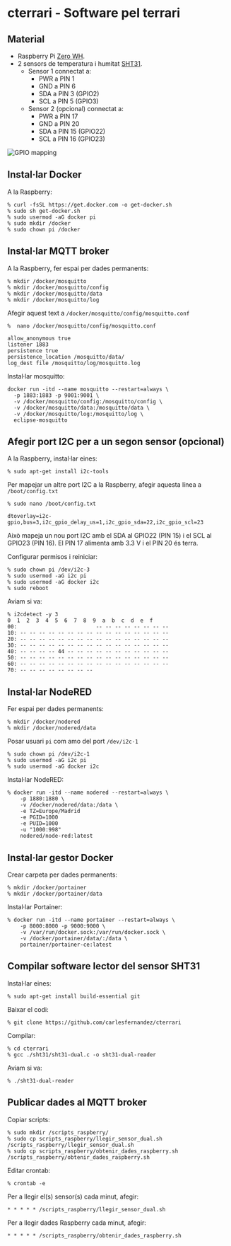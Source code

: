 # cterrari - Software pel terrari

## Material

- Raspberry Pi [Zero WH](https://www.raspberrypi.com/products/raspberry-pi-zero-w/).
- 2 sensors de temperatura i humitat [SHT31](https://es.aliexpress.com/item/1005003031689867.html?gatewayAdapt=glo2esp&spm=a2g0o.9042311.0.0.7f9763c0JrTIYZ).
  - Sensor 1 connectat a:
    - PWR a PIN 1
    - GND a PIN 6
    - SDA a PIN 3 (GPIO2)
    - SCL a PIN 5 (GPIO3)
  - Sensor 2 (opcional) connectat a:
    - PWR a PIN 17
    - GND a PIN 20
    - SDA a PIN 15 (GPIO22)
    - SCL a PIN 16 (GPIO23)

![GPIO mapping](https://cdn-media-1.freecodecamp.org/images/0*Zpa1YOQcMlvu-Sxs.png)

## Instal·lar Docker

A la Raspberry:

```
% curl -fsSL https://get.docker.com -o get-docker.sh
% sudo sh get-docker.sh
% sudo usermod -aG docker pi
% sudo mkdir /docker
% sudo chown pi /docker
```

## Instal·lar MQTT broker

A la Raspberry, fer espai per dades permanents:

```
% mkdir /docker/mosquitto
% mkdir /docker/mosquitto/config
% mkdir /docker/mosquitto/data
% mkdir /docker/mosquitto/log
```

Afegir aquest text a `/docker/mosquitto/config/mosquitto.conf`

```
%  nano /docker/mosquitto/config/mosquitto.conf
```

```
allow_anonymous true
listener 1883
persistence true
persistence_location /mosquitto/data/
log_dest file /mosquitto/log/mosquitto.log
```

Instal·lar mosquitto:

```
docker run -itd --name mosquitto --restart=always \
  -p 1883:1883 -p 9001:9001 \
  -v /docker/mosquitto/config:/mosquitto/config \
  -v /docker/mosquitto/data:/mosquitto/data \
  -v /docker/mosquitto/log:/mosquitto/log \
  eclipse-mosquitto
```

## Afegir port I2C per a un segon sensor (opcional)

A la Raspberry, instal·lar eines:

```
% sudo apt-get install i2c-tools
```

Per mapejar un altre port I2C a la Raspberry, afegir aquesta línea a
`/boot/config.txt`

```
% sudo nano /boot/config.txt
```

```
dtoverlay=i2c-gpio,bus=3,i2c_gpio_delay_us=1,i2c_gpio_sda=22,i2c_gpio_scl=23
```

Això mapeja un nou port I2C amb el SDA al GPIO22 (PIN 15) i el SCL al GPIO23
(PIN 16). El PIN 17 alimenta amb 3.3 V i el PIN 20 és terra.

Configurar permisos i reiniciar:

```
% sudo chown pi /dev/i2c-3
% sudo usermod -aG i2c pi
% sudo usermod -aG docker i2c
% sudo reboot
```

Aviam si va:

```
% i2cdetect -y 3
0  1  2  3  4  5  6  7  8  9  a  b  c  d  e  f
00:                         -- -- -- -- -- -- -- --
10: -- -- -- -- -- -- -- -- -- -- -- -- -- -- -- --
20: -- -- -- -- -- -- -- -- -- -- -- -- -- -- -- --
30: -- -- -- -- -- -- -- -- -- -- -- -- -- -- -- --
40: -- -- -- -- 44 -- -- -- -- -- -- -- -- -- -- --
50: -- -- -- -- -- -- -- -- -- -- -- -- -- -- -- --
60: -- -- -- -- -- -- -- -- -- -- -- -- -- -- -- --
70: -- -- -- -- -- -- -- --  
```

## Instal·lar NodeRED

Fer espai per dades permanents:

```
% mkdir /docker/nodered
% mkdir /docker/nodered/data
```

Posar usuari `pi` com amo del port `/dev/i2c-1`

```
% sudo chown pi /dev/i2c-1
% sudo usermod -aG i2c pi
% sudo usermod -aG docker i2c
```

Instal·lar NodeRED:

```
% docker run -itd --name nodered --restart=always \
    -p 1880:1880 \
    -v /docker/nodered/data:/data \
    -e TZ=Europe/Madrid
    -e PGID=1000
    -e PUID=1000
    -u "1000:998"
    nodered/node-red:latest
```

## Instal·lar gestor Docker

Crear carpeta per dades permanents:

```
% mkdir /docker/portainer
% mkdir /docker/portainer/data
```

Instal·lar Portainer:

```
% docker run -itd --name portainer --restart=always \
    -p 8000:8000 -p 9000:9000 \
    -v /var/run/docker.sock:/var/run/docker.sock \
    -v /docker/portainer/data/:/data \
    portainer/portainer-ce:latest
```

## Compilar software lector del sensor SHT31

Instal·lar eines:

```
% sudo apt-get install build-essential git
```

Baixar el codi:

```
% git clone https://github.com/carlesfernandez/cterrari
```

Compilar:

```
% cd cterrari
% gcc ./sht31/sht31-dual.c -o sht31-dual-reader
```

Aviam si va:

```
% ./sht31-dual-reader
```

## Publicar dades al MQTT broker

Copiar scripts:

```
% sudo mkdir /scripts_raspberry/
% sudo cp scripts_raspberry/llegir_sensor_dual.sh /scripts_raspberry/llegir_sensor_dual.sh
% sudo cp scripts_raspberry/obtenir_dades_raspberry.sh /scripts_raspberry/obtenir_dades_raspberry.sh
```

Editar crontab:
```
% crontab -e
```

Per a llegir el(s) sensor(s) cada minut, afegir:

```
* * * * * /scripts_raspberry/llegir_sensor_dual.sh
```

Per a llegir dades Raspberry cada minut, afegir:

```
* * * * * /scripts_raspberry/obtenir_dades_raspberry.sh
```
